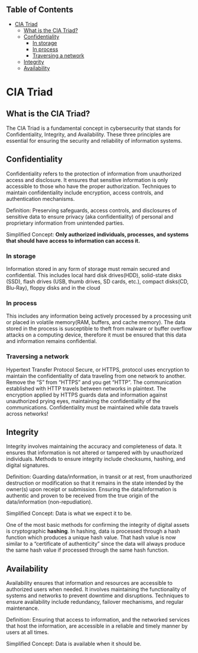 ## Table of Contents
- [CIA Triad](#cia-triad)
  - [What is the CIA Triad?](#what-is-the-cia-triad)
  - [Confidentiality](#confidentiality)
    - [In storage](#in-storage)
    - [In process](#in-process)
    - [Traversing a network](#traversing-a-network)
  - [Integrity](#integrity)
  - [Availability](#availability)

# CIA Triad

## What is the CIA Triad?
The CIA Triad is a fundamental concept in cybersecurity that stands for Confidentiality, Integrity, and Availability. These three principles are essential for ensuring the security and reliability of information systems.

## Confidentiality
Confidentiality refers to the protection of information from unauthorized access and disclosure. It ensures that sensitive information is only accessible to those who have the proper authorization. Techniques to maintain confidentiality include encryption, access controls, and authentication mechanisms.

Definition: Preserving safeguards, access controls, and disclosures of sensitive data to ensure privacy (aka confidentiality) of personal and proprietary information from unintended parties.

Simplified Concept: **Only authorized individuals, processes, and systems that should have access to information can access it.**


### In storage
Information stored in any form of storage must remain secured and confidential. This includes local hard disk drives(HDD), solid-state disks (SSD), flash drives (USB, thumb drives, SD cards, etc.), compact disks(CD, Blu-Ray), floppy disks and in the cloud


### In process 
This includes any information being actively processed by a processing unit or placed in volatile memory(RAM, buffers, and cache memory). The data stored in the process is susceptible to theft from malware or buffer overflow attacks on a computing device, therefore it must be ensured that this data and information remains confidential.


### Traversing a network
Hypertext Transfer Protocol Secure, or HTTPS, protocol uses encryption to maintain the confidentiality of data traveling from one network to another. Remove the “S” from “HTTPS” and you get “HTTP”. The communication established with HTTP travels between networks in plaintext. The encryption applied by HTTPS guards data and information against unauthorized prying eyes, maintaining the confidentiality of the communications. Confidentiality must be maintained while data travels across networks!


## Integrity
Integrity involves maintaining the accuracy and completeness of data. It ensures that information is not altered or tampered with by unauthorized individuals. Methods to ensure integrity include checksums, hashing, and digital signatures.


Definition: Guarding data/information, in transit or at rest, from unauthorized destruction or modification so that it remains in the state intended by the owner(s) upon receipt or submission. Ensuring the data/information is authentic and proven to be received from the true origin of the data/information (non-repudiation).

Simplified Concept: Data is what we expect it to be.

One of the most basic methods for confirming the integrity of digital assets is cryptographic **hashing**. In hashing, data is processed through a hash function which produces a unique hash value. That hash value is now similar to a “certificate of authenticity” since the data will always produce the same hash value if processed through the same hash function. 

## Availability
Availability ensures that information and resources are accessible to authorized users when needed. It involves maintaining the functionality of systems and networks to prevent downtime and disruptions. Techniques to ensure availability include redundancy, failover mechanisms, and regular maintenance.

Definition: Ensuring that access to information, and the networked services that host the information, are accessible in a reliable and timely manner by users at all times.

Simplified Concept: Data is available when it should be.